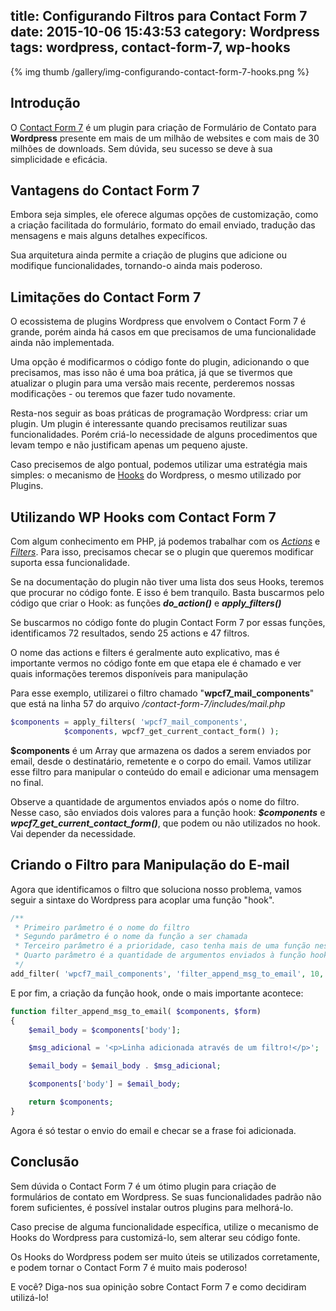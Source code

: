 title: Configurando Filtros para Contact Form 7
date: 2015-10-06 15:43:53
category: Wordpress
tags: wordpress, contact-form-7, wp-hooks
---

{% img thumb /gallery/img-configurando-contact-form-7-hooks.png %}

## Introdução
O [Contact Form 7](http://contactform7.com) é um plugin para criação de Formulário de Contato para **Wordpress** presente em mais de um milhão de websites e com mais de 30 milhões de downloads. Sem dúvida, seu sucesso se deve à sua simplicidade e eficácia.

## Vantagens do Contact Form 7
Embora seja simples, ele oferece algumas opções de customização, como a criação facilitada do formulário, formato do email enviado, tradução das mensagens e mais alguns detalhes expecíficos.

Sua arquitetura ainda permite a criação de plugins que adicione ou modifique funcionalidades, tornando-o ainda mais poderoso.

## Limitações do Contact Form 7
O ecossistema de plugins Wordpress que envolvem o Contact Form 7 é grande, porém ainda há casos em que precisamos de uma funcionalidade ainda não implementada.

Uma opção é modificarmos o código fonte do plugin, adicionando o que precisamos, mas isso não é uma boa prática, já que se tivermos que atualizar o plugin para uma versão mais recente, perderemos nossas modificações - ou teremos que fazer tudo novamente.

Resta-nos seguir as boas práticas de programação Wordpress: criar um plugin. Um plugin é interessante quando precisamos reutilizar suas funcionalidades. Porém criá-lo necessidade de alguns procedimentos que levam tempo e não justificam apenas um pequeno ajuste.

Caso precisemos de algo pontual, podemos utilizar uma estratégia mais simples: o mecanismo de [Hooks](http://codex.wordpress.org/Plugin_API/Hooks) do Wordpress, o mesmo utilizado por Plugins.

## Utilizando WP Hooks com Contact Form 7
Com algum conhecimento em PHP, já podemos trabalhar com os [*Actions*](http://codex.wordpress.org/Glossary#Action) e [*Filters*](http://codex.wordpress.org/Glossary#Filter). Para isso, precisamos checar se o plugin que queremos modificar suporta essa funcionalidade.

Se na documentação do plugin não tiver uma lista dos seus Hooks, teremos que procurar no código fonte. E isso é bem tranquilo. Basta buscarmos pelo código que criar o Hook: as funções ***do_action()*** e ***apply_filters()***

Se buscarmos no código fonte do plugin Contact Form 7 por essas funções, identificamos 72 resultados, sendo 25 actions e 47 filtros.

O nome das actions e filters é geralmente auto explicativo, mas é importante vermos no código fonte em que etapa ele é chamado e ver quais informações teremos disponíveis para manipulação

Para esse exemplo, utilizarei o filtro chamado "**wpcf7_mail_components**" que está na linha 57 do arquivo */contact-form-7/includes/mail.php*

``` php
$components = apply_filters( 'wpcf7_mail_components',
			$components, wpcf7_get_current_contact_form() );
```

**$components** é um Array que armazena os dados a serem enviados por email, desde o destinatário, remetente e o corpo do email. Vamos utilizar esse filtro para manipular o conteúdo do email e adicionar uma mensagem no final.

Observe a quantidade de argumentos enviados após o nome do filtro. Nesse caso, são enviados dois valores para a função hook: ***$components*** e ***wpcf7_get_current_contact_form()***, que podem ou não utilizados no hook. Vai depender da necessidade.

## Criando o Filtro para Manipulação do E-mail

Agora que identificamos o filtro que soluciona nosso problema, vamos seguir a sintaxe do Wordpress para acoplar uma função "hook".

``` php
/**
 * Primeiro parâmetro é o nome do filtro
 * Segundo parâmetro é o nome da função a ser chamada
 * Terceiro parâmetro é a prioridade, caso tenha mais de uma função nesse hook
 * Quarto parâmetro é a quantidade de argumentos enviados à função hook
 */
add_filter( 'wpcf7_mail_components', 'filter_append_msg_to_email', 10, 2);
```

E por fim, a criação da função hook, onde o mais importante acontece:

``` php
function filter_append_msg_to_email( $components, $form)
{
    $email_body = $components['body'];

    $msg_adicional = '<p>Linha adicionada através de um filtro!</p>';

    $email_body = $email_body . $msg_adicional;

    $components['body'] = $email_body;

    return $components;
}
```
Agora é só testar o envio do email e checar se a frase foi adicionada.

## Conclusão
Sem dúvida o Contact Form 7 é um ótimo plugin para criação de formulários de contato em Wordpress. Se suas funcionalidades padrão não forem suficientes, é possível instalar outros plugins para melhorá-lo.

Caso precise de alguma funcionalidade específica, utilize o mecanismo de Hooks do Wordpress para customizá-lo, sem alterar seu código fonte.

Os Hooks do Wordpress podem ser muito úteis se utilizados corretamente, e podem tornar o Contact Form 7 é muito mais poderoso!

E você? Diga-nos sua opinição sobre Contact Form 7 e como decidiram utilizá-lo!
